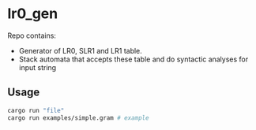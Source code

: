 # lr0_gen
Repo contains:
* Generator of LR0, SLR1 and LR1 table.
* Stack automata that accepts these table and do syntactic analyses for input string

## Usage
```bash
cargo run "file"
cargo run examples/simple.gram # example
```
